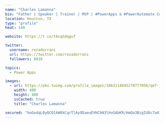 ```yaml
---
name: "Charles Lamanna"
bio: "Father | Speaker | Trainer | MVP | #PowerApps & #PowerAutomate Community Super User | YouTuber Right-pointing triangle http://youtube.com/c/rezadorrani | Learn - Share - Clockwise rightwards and leftwards open circle arrows"
location: Houston, TX
type: "profile"
heat: 140

website: https://t.co/tAcqSdqguf

twitter:
  username: rezadorrani
  url: https://twitter.com/rezadorrani
  followers: 6018

topics:
  - Power Apps

images:
  - url: https://pbs.twimg.com/profile_images/1063114045270777856/qeT-jpWr_400x400.jpg
    width: 400
    height: 400
    isCached: true
    title: "Charles Lamanna"

secured: "hoGodqL0yQCO1kW8kCqrTlAy9DaeuEVHCbN3lHvGAbKR/HmQa3BzgIUOc7a41hbtMrJJenLYiHYOb034DlIFwokP7p73NWzqywH1yl4MRGWlSHz/6ldVNNT3qspdM/aZexlIrvOOQOiH7h1gNHcfdB6IbYlxX8HyDgfVirORynNDZ+sBubu3oeQAs8uWmfgAmdLvr8hIH4cSPHNt69OViHzv3buMpZQoDRnxeo2g5bZzSK5YI7CUz20hLfPazL3urDhX0rMK+zJe6VATO74UPnZZnlSKHfGITIZHZQ49/KOP7AO26ctYMMdVcSSUOacPGPEcXfUlDabltFwOW7NeZCzHj2/18SWeUOm1XO9pTLLI3sDgnMg/kU1LB5y5yO3ZDXAGVFJFrqOAbXKN43lFWFyJS/Uac5BudJcJMNgyuV4=;FBIKejHdSDHof/oumiZ9Lw=="
---
```


